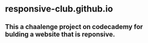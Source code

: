 # responsive-club.github.io
## This a chaalenge project on codecademy for bulding a website that is reponsive.
